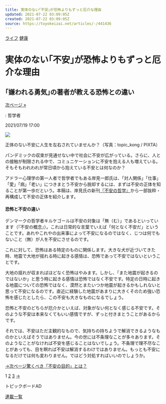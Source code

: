 ```yaml
---
title: 実体のない｢不安｣が恐怖よりもずっと厄介な理由
updated: 2021-07-22 03:09:05Z
created: 2021-07-22 03:09:05Z
source: https://toyokeizai.net/articles/-/441436
---
```


[ライフ](https://toyokeizai.net/list/genre/life)
[健康](https://toyokeizai.net/category/health)

# 実体のない｢不安｣が恐怖よりもずっと厄介な理由

## ｢嫌われる勇気｣の著者が教える恐怖との違い

 [次ページ »](https://toyokeizai.net/articles/-/441436?page=2)

  : 哲学者

2021/07/19 17:00

![](https://tk.ismcdn.jp/mwimgs/a/2/1140/img_a24d54fe98784d03e38464529f45b6ba229109.jpg)

正体のない不安に人生を左右されていませんか？（写真：topic_kong / PIXTA）

パンデミックの収束が見通せない中で社会に不安が広がっている。さらに、人との接触が制限される中で、コミュニケーションに不安を抱える人も増えている。そもそもわれわれが常日頃から抱えている不安とは何なのか？

アドラー心理学の第一人者で哲学者でもある岸見一郎氏は、「対人関係」「仕事」「愛」「病」「老い」につきまとう不安から脱却するには、まずは不安の正体を知ることが第一歩だという。本稿は、岸見氏の新刊[『不安の哲学』](http://https://www.amazon.co.jp/o/ASIN/4396116292/toyokeizaia-22/)から一部抜粋・再構成して不安の正体を紹介します。

#### 恐怖と不安の違い

デンマークの哲学者キルケゴールは不安の対象は「無（む）」であるといっています（『不安の概念』）。これは日常的な言葉でいえば「何となく不安だ」ということです。あれやこれやの出来事によって不安になるのではなく、じつは何でもないこと（無）が人を不安にさせるのです。

これに対して、恐怖はある特定のものに関係します。大きな犬が近づいてきた時、地震で大地が揺れる時に起きる感情は、恐怖であって不安ではないということです。

大地の揺れが収まればほどなく恐怖はやみます。しかし、「また地震が起きるのではないか」と思う時に起きる感情は恐怖ではなく不安です。特定の日時に起きる地震についての恐怖ではなく、漠然とまたいつか地震が起きるかもしれないと思って不安になるのです。直近に経験した地震があまりに大きくそのため強い恐怖を感じたとしたら、この不安も大きなものになるでしょう。

恐怖と不安のどちらが厄介かといえば、対象がない何となく感じる不安です。そのような不安は本来なくてもいい感情ですが、ずっと付きまとうことがあるからです。

それでは、不安はただ主観的なもので、気持ちの持ちようで解消できるようなものかといえばそうではありません。今の世には不条理なことが多々あります。そのようなことがなければ不安を感じることはないでしょう。不条理で理不尽なことがあっても、目を瞑れば不安は解消するわけではありません。もっとも不安になるだけでは何も変わりません。ではどう対処すればいいのでしょうか。

[→次ページ驚くべき「不安の目的」とは？](https://toyokeizai.net/articles/-/441436?page=2)

 1  [2](https://toyokeizai.net/articles/-/441436?page=2)  [3](https://toyokeizai.net/articles/-/441436?page=3)  [→](https://toyokeizai.net/articles/-/441436?page=2)

トピックボードAD

[連載一覧](https://toyokeizai.net/list/columns)